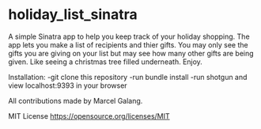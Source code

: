 # holiday_list_sinatra
A simple Sinatra app to help you keep track of your holiday shopping. The app lets you make a list of recipients and thier gifts. You may only see the gifts you are giving on your list but may see how many other gifts are being given. Like seeing a christmas tree filled underneath.  Enjoy.

Installation:
-git clone this repository
-run bundle install
-run shotgun and view localhost:9393 in your browser 

All contributions made by Marcel Galang.

MIT License
https://opensource.org/licenses/MIT
